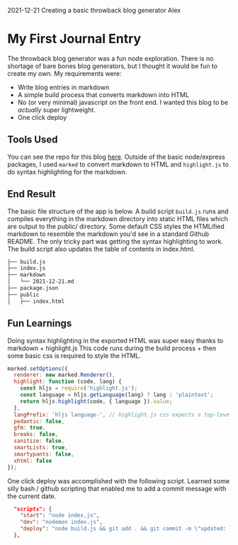 2021-12-21
Creating a basic throwback blog generator
Alex

# My First Journal Entry

The throwback blog generator was a fun node exploration.  There is no shortage of bare bones blog generators, but I thought it would be fun to create my own.  My requirements were:

- Write blog entries in markdown
- A simple build process that converts markdown into HTML
- No (or very minimal) javascript on the front end. I wanted this blog to be _actually_ super lightweight.
- One click deploy


## Tools Used

You can see the repo for this blog [here](https://github.com/asieke/sieke-journal).  Outside of the basic node/express packages, I used `marked` to convert markdown to HTML and `highlight.js` to do syntax highlighting for the markdown.

## End Result

The basic file structure of the app is below.  A build script `build.js` runs and compiles everything in the markdown directory into static HTML files which are output to the public/ directory.  Some default CSS styles the HTMLified markdown to resemble the markdown you'd see in a standard Github README.  The only tricky part was getting the syntax highlighting to work.  The build script also updates the table of contents in index.html.

```bash
├── build.js
├── index.js
├── markdown
│   └── 2021-12-21.md
├── package.json
├── public
│   ├── index.html
```


## Fun Learnings

Doing syntax highlighting in the exported HTML was super easy thanks to markdown + highlight.js
This code runs during the build process + then some basic css is required to style the HTML.

```javascript
marked.setOptions({
  renderer: new marked.Renderer(),
  highlight: function (code, lang) {
    const hljs = require('highlight.js');
    const language = hljs.getLanguage(lang) ? lang : 'plaintext';
    return hljs.highlight(code, { language }).value;
  },
  langPrefix: 'hljs language-', // highlight.js css expects a top-level 'hljs' class.
  pedantic: false,
  gfm: true,
  breaks: false,
  sanitize: false,
  smartLists: true,
  smartypants: false,
  xhtml: false
});
```

One click deploy was accomplished with the following script.  Learned some silly bash / github scripting that enabled me to add a commit message with the current date.

```json
  "scripts": {
    "start": "node index.js",
    "dev": "nodemon index.js",
    "deploy": "node build.js && git add . && git commit -m \"updated: `date +'%Y-%m-%d %H:%M:%S'`\" && git push origin master && git push heroku master"
  },
```